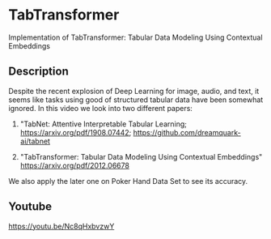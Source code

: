 # TabTransformer
Implementation of TabTransformer: Tabular Data Modeling Using Contextual Embeddings

## Description
Despite the recent explosion of Deep Learning for image, audio, and text, it seems like tasks using good of structured tabular data have been somewhat ignored.
In this video we look into two different papers:

1. "TabNet: Attentive Interpretable Tabular Learning;  https://arxiv.org/pdf/1908.07442;
https://github.com/dreamquark-ai/tabnet
 

2. "TabTransformer: Tabular Data Modeling Using Contextual Embeddings" 
https://arxiv.org/pdf/2012.06678

We also apply the later one on Poker Hand Data Set to see its accuracy.

## Youtube
https://youtu.be/Nc8qHxbvzwY
